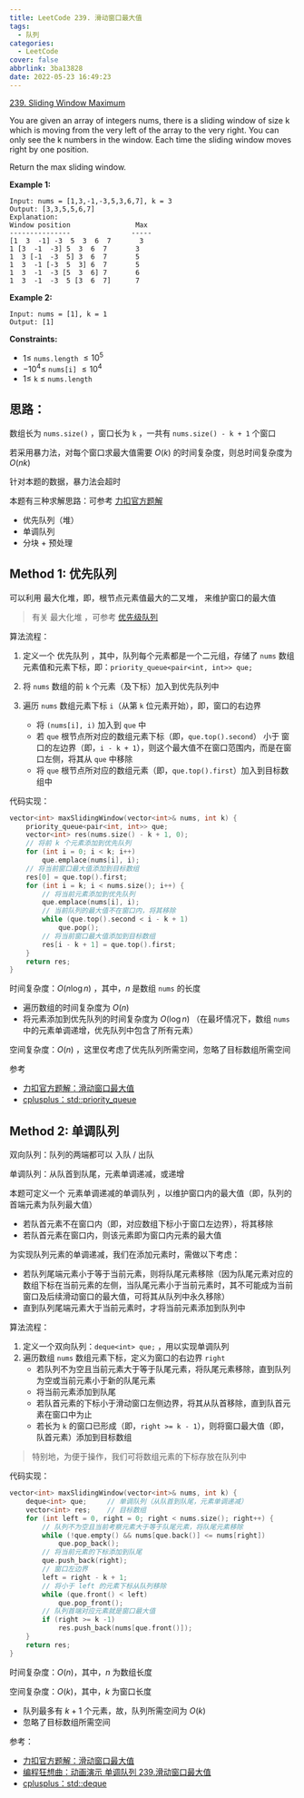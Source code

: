 ```yaml
---
title: LeetCode 239. 滑动窗口最大值
tags:
  - 队列
categories:
  - LeetCode
cover: false
abbrlink: 3ba13828
date: 2022-05-23 16:49:23
---
```


[239. Sliding Window Maximum](https://leetcode.cn/problems/sliding-window-maximum/)


You are given an array of integers nums, there is a sliding window of size k which is moving from the very left of the array to the very right. You can only see the k numbers in the window. Each time the sliding window moves right by one position.

Return the max sliding window.

 

**Example 1:**

    Input: nums = [1,3,-1,-3,5,3,6,7], k = 3
    Output: [3,3,5,5,6,7]
    Explanation: 
    Window position                Max
    ---------------               -----
    [1  3  -1] -3  5  3  6  7       3
    1 [3  -1  -3] 5  3  6  7       3
    1  3 [-1  -3  5] 3  6  7       5
    1  3  -1 [-3  5  3] 6  7       5
    1  3  -1  -3 [5  3  6] 7       6
    1  3  -1  -3  5 [3  6  7]      7


**Example 2:**

    Input: nums = [1], k = 1
    Output: [1]
 

**Constraints:**

 - $1 \le$ `nums.length` $\le 10^5$
 - $-10^4 \le$ `nums[i]` $\le 10^4$
 - $1 \le$ `k` $\le$ `nums.length`


## 思路：

数组长为 `nums.size()` ，窗口长为 `k` ，一共有 `nums.size() - k + 1` 个窗口

若采用暴力法，对每个窗口求最大值需要 $O(k)$ 的时间复杂度，则总时间复杂度为 $O(n k)$

针对本题的数据，暴力法会超时

本题有三种求解思路：可参考 [力扣官方题解](https://leetcode.cn/problems/sliding-window-maximum/solution/dong-hua-yan-shi-dan-diao-dui-lie-239hua-hc5u/)
 - 优先队列（堆）
 - 单调队列
 - 分块 + 预处理


## Method 1: 优先队列

可以利用 最大化堆，即，根节点元素值最大的二叉堆， 来维护窗口的最大值

> 有关 最大化堆 ，可参考 [优先级队列](https://jiankychen.github.io/posts/a21107fc)

算法流程：

1. 定义一个 优先队列 ，其中，队列每个元素都是一个二元组，存储了 `nums` 数组元素值和元素下标，即：`priority_queue<pair<int, int>> que;`

2. 将 `nums` 数组的前 `k` 个元素（及下标）加入到优先队列中

3. 遍历 `nums` 数组元素下标 `i`（从第 `k` 位元素开始），即，窗口的右边界

     - 将 `(nums[i], i)` 加入到 `que` 中
     - 若 `que` 根节点所对应的数组元素下标（即，`que.top().second`） 小于 窗口的左边界（即，`i - k + 1`），则这个最大值不在窗口范围内，而是在窗口左侧，将其从 `que` 中移除
     - 将 `que` 根节点所对应的数组元素（即，`que.top().first`）加入到目标数组中

代码实现：

```cpp
vector<int> maxSlidingWindow(vector<int>& nums, int k) {
    priority_queue<pair<int, int>> que;
    vector<int> res(nums.size() - k + 1, 0);
    // 将前 k 个元素添加到优先队列
    for (int i = 0; i < k; i++)
        que.emplace(nums[i], i);
    // 将当前窗口最大值添加到目标数组
    res[0] = que.top().first;
    for (int i = k; i < nums.size(); i++) {
        // 将当前元素添加到优先队列
        que.emplace(nums[i], i);
        // 当前队列的最大值不在窗口内，将其移除
        while (que.top().second < i - k + 1)
            que.pop();
        // 将当前窗口最大值添加到目标数组
        res[i - k + 1] = que.top().first;
    }
    return res;
}
```

时间复杂度：$O(n \log{n})$ ，其中，$n$ 是数组 `nums` 的长度
 - 遍历数组的时间复杂度为 $O(n)$
 - 将元素添加到优先队列的时间复杂度为 $O(\log{n})$ （在最坏情况下，数组 `nums` 中的元素单调递增，优先队列中包含了所有元素）

空间复杂度：$O(n)$ ，这里仅考虑了优先队列所需空间，忽略了目标数组所需空间

参考
 - [力扣官方题解：滑动窗口最大值](https://leetcode.cn/problems/sliding-window-maximum/solution/dong-hua-yan-shi-dan-diao-dui-lie-239hua-hc5u/)
 - [cplusplus：std::priority_queue](http://www.cplusplus.com/reference/queue/priority_queue/?kw=priority_queue)


## Method 2: 单调队列

双向队列：队列的两端都可以 入队 / 出队

单调队列：从队首到队尾，元素单调递减，或递增

本题可定义一个 元素单调递减的单调队列 ，以维护窗口内的最大值（即，队列的首端元素为队列最大值）
 - 若队首元素不在窗口内（即，对应数组下标小于窗口左边界），将其移除
 - 若队首元素在窗口内，则该元素即为窗口内元素的最大值

为实现队列元素的单调递减，我们在添加元素时，需做以下考虑：
 - 若队列尾端元素小于等于当前元素，则将队尾元素移除（因为队尾元素对应的数组下标在当前元素的左侧，当队尾元素小于当前元素时，其不可能成为当前窗口及后续滑动窗口的最大值，可将其从队列中永久移除）
 - 直到队列尾端元素大于当前元素时，才将当前元素添加到队列中


算法流程：

1. 定义一个双向队列：`deque<int> que;` ，用以实现单调队列
2. 遍历数组 `nums` 数组元素下标，定义为窗口的右边界 `right`
    - 若队列不为空且当前元素大于等于队尾元素，将队尾元素移除，直到队列为空或当前元素小于新的队尾元素
     - 将当前元素添加到队尾
     - 若队首元素的下标小于滑动窗口左侧边界，将其从队首移除，直到队首元素在窗口中为止
     - 若长为 `k` 的窗口已形成（即，`right >= k - 1`），则将窗口最大值（即，队首元素）添加到目标数组

> 特别地，为便于操作，我们可将数组元素的下标存放在队列中

代码实现：

```cpp
vector<int> maxSlidingWindow(vector<int>& nums, int k) {
    deque<int> que;     // 单调队列（从队首到队尾，元素单调递减）
    vector<int> res;    // 目标数组
    for (int left = 0, right = 0; right < nums.size(); right++) {
        // 队列不为空且当前考察元素大于等于队尾元素，将队尾元素移除
        while (!que.empty() && nums[que.back()] <= nums[right])
            que.pop_back();
        // 将当前元素的下标添加到队尾
        que.push_back(right);
        // 窗口左边界
        left = right - k + 1;
        // 将小于 left 的元素下标从队列移除
        while (que.front() < left)
            que.pop_front();
        // 队列首端对应元素就是窗口最大值
        if (right >= k -1)
            res.push_back(nums[que.front()]);
    }
    return res;
}
```

时间复杂度：$O(n)$，其中，$n$ 为数组长度

空间复杂度：$O(k)$，其中，$k$ 为窗口长度
 - 队列最多有 $k + 1$ 个元素，故，队列所需空间为 $O(k)$
 - 忽略了目标数组所需空间


参考：
 - [力扣官方题解：滑动窗口最大值](https://leetcode.cn/problems/sliding-window-maximum/solution/dong-hua-yan-shi-dan-diao-dui-lie-239hua-hc5u/)
 - [编程狂想曲：动画演示 单调队列 239.滑动窗口最大值](https://leetcode.cn/problems/sliding-window-maximum/solution/dong-hua-yan-shi-dan-diao-dui-lie-239hua-hc5u/)
 - [cplusplus：std::deque](http://www.cplusplus.com/reference/deque/deque/)